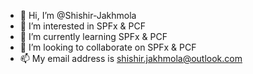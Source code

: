 - 👋 Hi, I’m @Shishir-Jakhmola
- 👀 I’m interested in SPFx & PCF
- 🌱 I’m currently learning SPFx & PCF
- 💞️ I’m looking to collaborate on SPFx & PCF
- 📫 My email address is shishir.jakhmola@outlook.com

<!---
Shishir-Jakhmola/Shishir-Jakhmola is a ✨ special ✨ repository because its `README.md` (this file) appears on your GitHub profile.
You can click the Preview link to take a look at your changes.
--->
